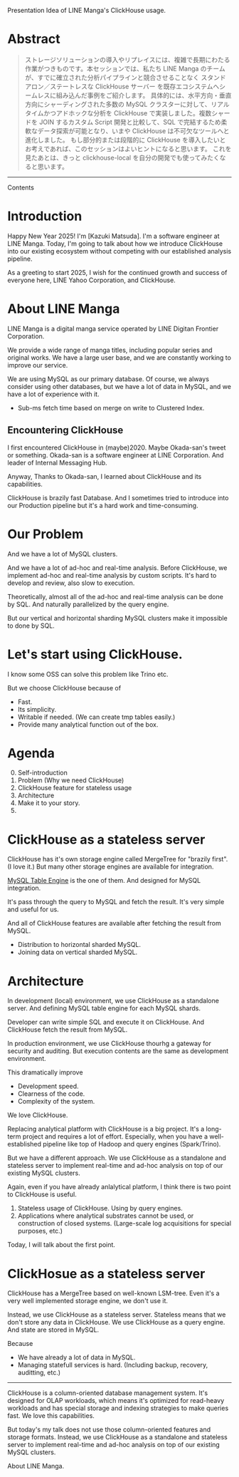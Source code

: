 Presentation Idea of LINE Manga's ClickHouse usage.

Abstract
====

> ストレージソリューションの導入やリプレイスには、複雑で長期にわたる作業がつきものです。本セッションでは、私たち LINE Manga のチームが、すでに確立された分析パイプラインと競合させることなく スタンドアロン／ステートレスな ClickHouse サーバー を既存エコシステムへシームレスに組み込んだ事例をご紹介します。
> 具体的には、水平方向・垂直方向にシャーディングされた多数の MySQL クラスターに対して、リアルタイムかつアドホックな分析を ClickHouse で実装しました。複数シャードを JOIN するカスタム Script 開発と比較して、SQL で完結するため柔軟なデータ探索が可能となり、いまや ClickHouse は不可欠なツールへと進化しました。
> もし部分的または段階的に ClickHouse を導入したいとお考えであれば、このセッションはよいヒントになると思います。
> これを見たあとは、きっと clickhouse-local を自分の開発でも使ってみたくなると思います。

----

Contents


Introduction
====

Happy New Year 2025! I'm [Kazuki Matsuda]. I'm a software engineer at LINE Manga. Today, I'm going to talk about how we introduce ClickHouse into our existing ecosystem without competing with our established analysis pipeline.

As a greeting to start 2025, I wish for the continued growth and success of everyone here, LINE Yahoo Corporation, and ClickHouse.

About LINE Manga
====

LINE Manga is a digital manga service operated by LINE Digitan Frontier Corporation.

We provide a wide range of manga titles, including popular series and original works. We have a large user base, and we are constantly working to improve our service.

<!-- ここで人事が Kotlin Conf の事後イベントで出したスライドを参照してサービス規模を伝える -->
<!-- data.ai の 2025 年まとめって間に合ってる？ 年額課金 Japan No1 ？ -->

We are using MySQL as our primary database.
Of course, we always consider using other databases, but we have a lot of data in MySQL, and we have a lot of experience with it.

* Sub-ms fetch time based on merge on write to Clustered Index.
  
Encountering ClickHouse
----

I first encountered ClickHouse in (maybe)2020. Maybe Okada-san's tweet or something.
Okada-san is a software engineer at LINE Corporation. And leader of Internal Messaging Hub.

Anyway, Thanks to Okada-san, I learned about ClickHouse and its capabilities.

ClickHouse is brazily fast Database. And I sometimes tried to introduce into our Production pipeline but it's a hard work and time-consuming.

Our Problem
====
And we have a lot of MySQL clusters.

And we have a lot of ad-hoc and real-time analysis.
Before ClickHouse, we implement ad-hoc and real-time analysis by custom scripts. It's hard to develop and review, also slow to execution.

Theoretically, almost all of the ad-hoc and real-time analysis can be done by SQL.
And naturally parallelized by the query engine.

But our vertical and horizontal sharding MySQL clusters make it impossible to done by SQL.


Let's start using ClickHouse.
====

I know some OSS can solve this problem like Trino etc.

But we choose ClickHouse because of
* Fast.
* Its simplicity.
* Writable if needed. (We can create tmp tables easily.)
* Provide many analytical function out of the box.


Agenda
====
0. Self-introduction
1. Problem (Why we need ClickHouse)
2. ClickHouse feature for stateless usage
3. Architecture
4. Make it to your story.
5. 


ClickHouse as a stateless server
====
ClickHouse has it's own storage engine called MergeTree for "brazily first". (I love it.)
But many other storage engines are available for integration.

[MySQL Table Engine](https://clickhouse.com/docs/en/engines/table-engines/integrations/mysql) is the one of them. And designed for MySQL integration.

It's pass through the query to MySQL and fetch the result. It's very simple and useful for us.

And all of ClickHouse features are available after fetching the result from MySQL.

* Distribution to horizontal sharded MySQL.
* Joining data on vertical sharded MySQL.


Architecture
===
In development (local) environment, we use ClickHouse as a standalone server.
And defining MySQL table engine for each MySQL shards.

Developer can write simple SQL and execute it on ClickHouse. And ClickHouse fetch the result from MySQL.

In production environment, we use ClickHouse thourhg a gateway for security and auditing.
But execution contents are the same as development environment.

This dramatically improve
* Development speed.
* Clearness of the code.
* Complexity of the system.


We love ClickHouse.







Replacing analytical platform with ClickHouse is a big project. It's a long-term project and requires a lot of effort. Especially, when you have a well-established pipeline like top of Hadoop and query engines (Spark/Trino).

But we have a different approach. We use ClickHouse as a standalone and stateless server to implement real-time and ad-hoc analysis on top of our existing MySQL clusters.

Again, even if you have already anlalytical platform, I think there is two point to ClickHouse is useful.

1. Stateless usage of ClickHouse. Using by query engines.
2. Applications where analytical substrates cannot be used, or construction of closed systems.
   (Large-scale log acquisitions for special purposes, etc.)

Today, I will talk about the first point.


ClickHosue as a stateless server
====

ClickHouse has a MergeTree based on well-known LSM-tree. Even it's a very well implemented storage engine, we don't use it.

Instead, we use ClickHouse as a stateless server. Stateless means that we don't store any data in ClickHouse. We use ClickHouse as a query engine. And state are stored in MySQL.

Because

* We have already a lot of data in MySQL.
* Managing statefull services is hard. (Including backup, recovery, auditting, etc.)




----

ClickHouse is a column-oriented database management system. It's designed for OLAP workloads, which means it's optimized for read-heavy workloads and has special storage and indexing strategies to make queries fast. We love this capabilities.

But today's my talk does not use those column-oriented features and storage formats.
Instead, we use ClickHouse as a standalone and stateless server to implement real-time and ad-hoc analysis on top of our existing MySQL clusters.

About LINE Manga.